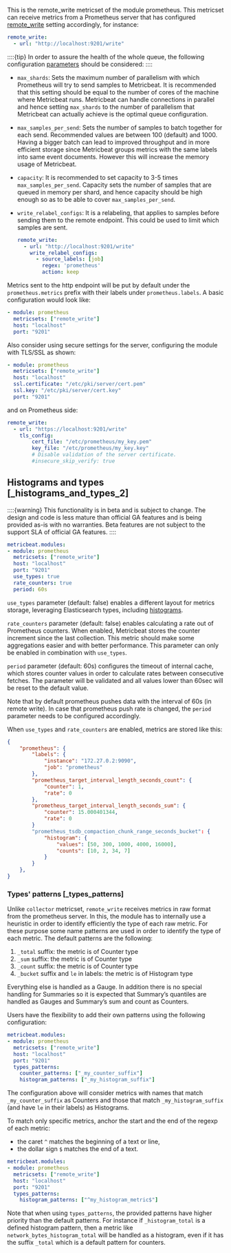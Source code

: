 This is the remote_write metricset of the module prometheus. This metricset can receive metrics from a Prometheus server that has configured [remote_write](https://prometheus.io/docs/prometheus/latest/configuration/configuration/#remote_write) setting accordingly, for instance:

```yaml
remote_write:
  - url: "http://localhost:9201/write"
```

::::{tip}
In order to assure the health of the whole queue, the following configuration [parameters](https://prometheus.io/docs/practices/remote_write/#parameters) should be considered:
::::


* `max_shards`: Sets the maximum number of parallelism with which Prometheus will try to send samples to Metricbeat. It is recommended that this setting should be equal to the number of cores of the machine where Metricbeat runs. Metricbeat can handle connections in parallel and hence setting `max_shards` to the number of parallelism that Metricbeat can actually achieve is the optimal queue configuration.
* `max_samples_per_send`: Sets the number of samples to batch together for each send. Recommended values are between 100 (default) and 1000. Having a bigger batch can lead to improved throughput and in more efficient storage since Metricbeat groups metrics with the same labels into same event documents. However this will increase the memory usage of Metricbeat.
* `capacity`: It is recommended to set capacity to 3-5 times `max_samples_per_send`. Capacity sets the number of samples that are queued in memory per shard, and hence capacity should be high enough so as to be able to cover `max_samples_per_send`.
* `write_relabel_configs`: It is a relabeling, that applies to samples before sending them to the remote endpoint. This could be used to limit which samples are sent.

    ```yaml
    remote_write:
      - url: "http://localhost:9201/write"
        write_relabel_configs:
          - source_labels: [job]
            regex: 'prometheus'
            action: keep
    ```


Metrics sent to the http endpoint will be put by default under the `prometheus.metrics` prefix with their labels under `prometheus.labels`. A basic configuration would look like:

```yaml
- module: prometheus
  metricsets: ["remote_write"]
  host: "localhost"
  port: "9201"
```

Also consider using secure settings for the server, configuring the module with TLS/SSL as shown:

```yaml
- module: prometheus
  metricsets: ["remote_write"]
  host: "localhost"
  ssl.certificate: "/etc/pki/server/cert.pem"
  ssl.key: "/etc/pki/server/cert.key"
  port: "9201"
```

and on Prometheus side:

```yaml
remote_write:
  - url: "https://localhost:9201/write"
    tls_config:
        cert_file: "/etc/prometheus/my_key.pem"
        key_file: "/etc/prometheus/my_key.key"
        # Disable validation of the server certificate.
        #insecure_skip_verify: true
```


## Histograms and types [_histograms_and_types_2]

::::{warning}
This functionality is in beta and is subject to change. The design and code is less mature than official GA features and is being provided as-is with no warranties. Beta features are not subject to the support SLA of official GA features.
::::


```yaml
metricbeat.modules:
- module: prometheus
  metricsets: ["remote_write"]
  host: "localhost"
  port: "9201"
  use_types: true
  rate_counters: true
  period: 60s
```

`use_types` parameter (default: false) enables a different layout for metrics storage, leveraging Elasticsearch types, including [histograms](elasticsearch://reference/elasticsearch/mapping-reference/histogram.md).

`rate_counters` parameter (default: false) enables calculating a rate out of Prometheus counters. When enabled, Metricbeat stores the counter increment since the last collection. This metric should make some aggregations easier and with better performance. This parameter can only be enabled in combination with `use_types`.

`period` parameter (default: 60s) configures the timeout of internal cache, which stores counter values in order to calculate rates between consecutive fetches. The parameter will be validated and all values lower than 60sec will be reset to the default value.

Note that by default prometheus pushes data with the interval of 60s (in remote write). In case that prometheus push rate is changed, the `period` parameter needs to be configured accordingly.

When `use_types` and `rate_counters` are enabled, metrics are stored like this:

```json
{
    "prometheus": {
        "labels": {
            "instance": "172.27.0.2:9090",
            "job": "prometheus"
        },
        "prometheus_target_interval_length_seconds_count": {
            "counter": 1,
            "rate": 0
        },
        "prometheus_target_interval_length_seconds_sum": {
            "counter": 15.000401344,
            "rate": 0
        }
        "prometheus_tsdb_compaction_chunk_range_seconds_bucket": {
            "histogram": {
                "values": [50, 300, 1000, 4000, 16000],
                "counts": [10, 2, 34, 7]
            }
        }
    },
}
```


### Types' patterns [_types_patterns]

Unlike `collector` metricset, `remote_write` receives metrics in raw format from the prometheus server. In this, the module has to internally use a heuristic in order to identify efficiently the type of each raw metric. For these purpose some name patterns are used in order to identify the type of each metric. The default patterns are the following:

1. `_total` suffix: the metric is of Counter type
2. `_sum` suffix: the metric is of Counter type
3. `_count` suffix: the metric is of Counter type
4. `_bucket` suffix and `le` in labels: the metric is of Histogram type

Everything else is handled as a Gauge. In addition there is no special handling for Summaries so it is expected that Summary’s quantiles are handled as Gauges and Summary’s sum and count as Counters.

Users have the flexibility to add their own patterns using the following configuration:

```yaml
metricbeat.modules:
- module: prometheus
  metricsets: ["remote_write"]
  host: "localhost"
  port: "9201"
  types_patterns:
    counter_patterns: ["_my_counter_suffix"]
    histogram_patterns: ["_my_histogram_suffix"]
```

The configuration above will consider metrics with names that match `_my_counter_suffix` as Counters and those that match `_my_histogram_suffix` (and have `le` in their labels) as Histograms.

To match only specific metrics, anchor the start and the end of the regexp of each metric:

* the caret `^` matches the beginning of a text or line,
* the dollar sign `$` matches the end of a text.

```yaml
metricbeat.modules:
- module: prometheus
  metricsets: ["remote_write"]
  host: "localhost"
  port: "9201"
  types_patterns:
    histogram_patterns: ["^my_histogram_metric$"]
```

Note that when using `types_patterns`, the provided patterns have higher priority than the default patterns. For instance if `_histogram_total` is a defined histogram pattern, then a metric like `network_bytes_histogram_total` will be handled as a histogram, even if it has the suffix `_total` which is a default pattern for counters.
